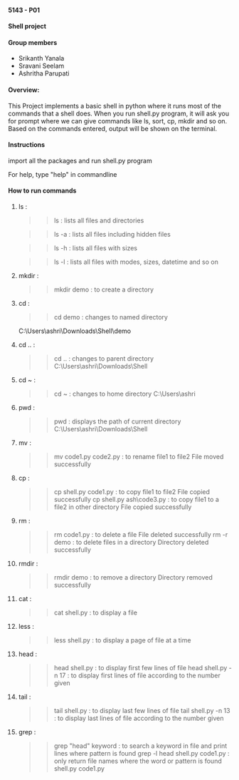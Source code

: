 #### 5143 - P01
#### Shell project

#### Group members

- Srikanth Yanala
- Sravani Seelam
- Ashritha Parupati

#### Overview:
This Project implements a basic shell in python where it runs most of the commands that a shell does.
When you run shell.py program, it will ask you for prompt where we can give commands like ls, sort, cp, mkdir and so on.
Based on the commands entered, output will be shown on the terminal.

#### Instructions

import all the packages and run shell.py program

For help, type "help" in commandline

#### How to run commands

1. ls :

   >> ls : lists all files and directories
   
   >> ls -a : lists all files including hidden files
   
   >> ls -h : lists all files with sizes
   
   >> ls -l : lists all files with modes, sizes, datetime and so on

2. mkdir :

   >> mkdir demo : to create a directory

3. cd :

   >> cd demo : changes to named directory
   
   C:\Users\ashri\Downloads\Shell\demo
   
4. cd .. : 

   >> cd .. : changes to parent directory
   C:\Users\ashri\Downloads\Shell
   
5. cd ~ :

   >> cd ~ : changes to home directory
   C:\Users\ashri

6. pwd :

   >> pwd : displays the path of current directory
   C:\Users\ashri\Downloads\Shell

7. mv :

   >> mv code1.py code2.py : to rename file1 to file2
   File moved successfully

8. cp :

   >> cp shell.py code1.py : to copy file1 to file2
   File copied successfully
   >> cp shell.py ash\code3.py : to copy file1 to a file2 in other directory
   File copied successfully

9. rm :
     >> rm code1.py : to delete a file
     File deleted successfully
     >> rm -r demo : to delete files in a directory
     Directory deleted successfully

10. rmdir :

    >> rmdir demo : to remove a directory
    Directory removed successfully

11. cat :

    >> cat shell.py : to display a file

12. less :

    >> less shell.py : to display a page of file at a time

13. head :

    >> head shell.py : to display first few lines of file
    >> head shell.py -n 17 : to display first lines of file according to the number given
14. tail :

    >> tail shell.py : to display last few lines of file
    >> tail shell.py -n 13 : to display last lines of file according to the number given

15. grep :

    >> grep "head" keyword : to search a keyword in file and print lines where pattern is found
    >> grep -l head shell.py code1.py : only return file names where the word or pattern is found
    shell.py
    code1.py

  



